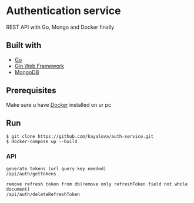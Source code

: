 # Authentication service
REST API with Go, Mongo and Docker finally

## Built with
- [Go](https://golang.org/)
- [Gin Web Framework](https://github.com/gin-gonic/gin)
- [MongoDB](mongodb.com)

## Prerequisites
Make sure u have [Docker](https://www.docker.com/) installed on ur pc

## Run
```
$ git clone https://github.com/kayalova/auth-service.git
$ docker-compose up --build
```

### API
```
generate tokens (url query key needed)
/api/auth/getTokens

remove refresh token from db(remove only refreshToken field not whole document) 
/api/auth/deleteRefreshToken
```